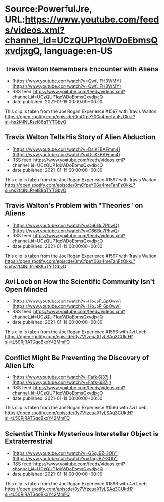 # Source:PowerfulJre, URL:https://www.youtube.com/feeds/videos.xml?channel_id=UCzQUP1qoWDoEbmsQxvdjxgQ, language:en-US

## Travis Walton Remembers Encounter with Aliens
 - [https://www.youtube.com/watch?v=QwfJIFH3WMY](https://www.youtube.com/watch?v=QwfJIFH3WMY)
 - RSS feed: https://www.youtube.com/feeds/videos.xml?channel_id=UCzQUP1qoWDoEbmsQxvdjxgQ
 - date published: 2021-01-19 00:00:00+00:00

This clip is taken from the Joe Rogan Experience #1597 with Travis Walton. https://open.spotify.com/episode/0mCfpeY0Ga4meTanFzOkkL?si=hs2f4lNLRsel88qTYTGbyQ

## Travis Walton Tells His Story of Alien Abduction
 - [https://www.youtube.com/watch?v=DsiKEBAFmm4](https://www.youtube.com/watch?v=DsiKEBAFmm4)
 - RSS feed: https://www.youtube.com/feeds/videos.xml?channel_id=UCzQUP1qoWDoEbmsQxvdjxgQ
 - date published: 2021-01-19 00:00:00+00:00

This clip is taken from the Joe Rogan Experience #1597 with Travis Walton. https://open.spotify.com/episode/0mCfpeY0Ga4meTanFzOkkL?si=hs2f4lNLRsel88qTYTGbyQ

## Travis Walton's Problem with "Theories" on Aliens
 - [https://www.youtube.com/watch?v=C66l3u7PhwQ](https://www.youtube.com/watch?v=C66l3u7PhwQ)
 - RSS feed: https://www.youtube.com/feeds/videos.xml?channel_id=UCzQUP1qoWDoEbmsQxvdjxgQ
 - date published: 2021-01-19 00:00:00+00:00

This clip is taken from the Joe Rogan Experience #1597 with Travis Walton. https://open.spotify.com/episode/0mCfpeY0Ga4meTanFzOkkL?si=hs2f4lNLRsel88qTYTGbyQ

## Avi Loeb on How the Scientific Community Isn't Open Minded
 - [https://www.youtube.com/watch?v=HbJpP_6pOww](https://www.youtube.com/watch?v=HbJpP_6pOww)
 - RSS feed: https://www.youtube.com/feeds/videos.xml?channel_id=UCzQUP1qoWDoEbmsQxvdjxgQ
 - date published: 2021-01-18 00:00:00+00:00

This clip is taken from the Joe Rogan Experience #1596 with Avi Loeb. https://open.spotify.com/episode/0y7Vfzeua0TyLSAq3CUktH?si=tL50RjRATGqoBkxY42MmFQ

## Conflict Might Be Preventing the Discovery of Alien Life
 - [https://www.youtube.com/watch?v=Fafk-6i37jI](https://www.youtube.com/watch?v=Fafk-6i37jI)
 - RSS feed: https://www.youtube.com/feeds/videos.xml?channel_id=UCzQUP1qoWDoEbmsQxvdjxgQ
 - date published: 2021-01-18 00:00:00+00:00

This clip is taken from the Joe Rogan Experience #1596 with Avi Loeb. https://open.spotify.com/episode/0y7Vfzeua0TyLSAq3CUktH?si=tL50RjRATGqoBkxY42MmFQ

## Scientist Thinks Mysterious Interstellar Object is Extraterrestrial
 - [https://www.youtube.com/watch?v=G5gJBZ-3OlY](https://www.youtube.com/watch?v=G5gJBZ-3OlY)
 - RSS feed: https://www.youtube.com/feeds/videos.xml?channel_id=UCzQUP1qoWDoEbmsQxvdjxgQ
 - date published: 2021-01-18 00:00:00+00:00

This clip is taken from the Joe Rogan Experience #1596 with Avi Loeb. https://open.spotify.com/episode/0y7Vfzeua0TyLSAq3CUktH?si=tL50RjRATGqoBkxY42MmFQ

